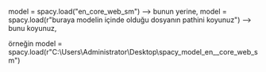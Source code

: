 
model = spacy.load("en_core_web_sm") --> bunun yerine, 
model = spacy.load(r"buraya modelin içinde olduğu dosyanın pathini koyunuz") --> bunu koyunuz, 

örneğin 
model = spacy.load(r"C:\Users\Administrator\Desktop\spacy_model_en__core_web_sm") 
